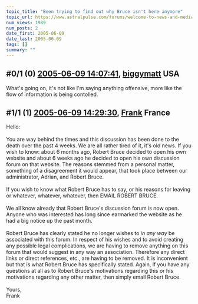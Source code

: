 ```yaml
---
topic_title: "Been trying to find out why Bruce isn't here anymore"
topic_url: https://www.astralpulse.com/forums/welcome-to-news-and-media!/been-trying-to-find-out-why-bruce-isn-t-here-anymore
num_views: 1989
num_posts: 2
date_first: 2005-06-09
date_last: 2005-06-09
tags: []
summary: ""
---
```


## \#0/1 (0) [2005-06-09 14:07:41](https://www.astralpulse.com/forums/index.php?msg=166025), [biggymatt](https://www.astralpulse.com/forums/profile/?u=2100) USA ##
<section>
What's going on, it's not like I'm saying anything offensive, more like the flow of information is being contolled.
</section>

## \#1/1 (1) [2005-06-09 14:29:30](https://www.astralpulse.com/forums/index.php?msg=166029), [Frank](https://www.astralpulse.com/forums/profile/?u=359) France ##
<section>
Hello:
<br>
<br>
You are way behind the times and this discussion has been done to the death over the past 4 weeks. We are all rather tired of it, it's old news. If you wish to know: about 6 months ago, Robert Bruce decided to open his own website and about 6 weeks ago he decided to open his own discussion forum on that website. The reasons stemmed from a personal matter, something of a disagreement it would appear, that took place between our administrator, Adrian, and Robert Bruce.
<br>
<br>
If you wish to know what Robert Bruce has to say, or his reasons for leaving or whatever, whatever, whatever, then EMAIL ROBERT BRUCE.
<br>
<br>
We all know already that Robert Bruce's discussion forum is now open. Anyone who was interested has long since earmarked the website as he had a big notice up the past month.
<br>
<br>
Robert Bruce has clearly stated he no longer wishes to
<i>
 in any way
</i>
be associated with this forum. In respect of his wishes and to avoid creating any possible legal complications, we are having to remove anything on this forum that would suggest in any way an association. Therefore any direct links or direct references, etc., are having to be removed. It is inconvenient but that is what Robert Bruce has specifically stated. Again, if you have any questions at all as to Robert Bruce's motivations regarding this or his motivations regarding any other matter, then simply email Robert Bruce.
<br>
<br>
Yours,
<br>
Frank
</section>